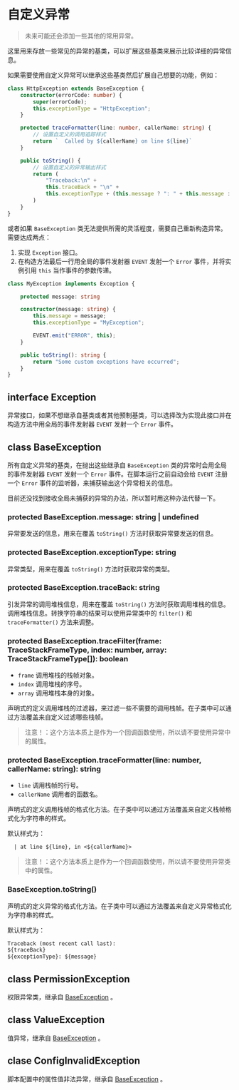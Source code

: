 # 自定义异常

> 未来可能还会添加一些其他的常用异常。

这里用来存放一些常见的异常的基类，可以扩展这些基类来展示比较详细的异常信息。

如果需要使用自定义异常可以继承这些基类然后扩展自己想要的功能，例如：

```TypeScript
class HttpException extends BaseException {
    constructor(errorCode: number) {
        super(errorCode);
        this.exceptionType = "HttpException";
    }

    protected traceFormatter(line: number, callerName: string) {
        // 设置自定义的调用追踪样式
        return `  Called by ${callerName} on line ${line}`
    }

    public toString() {
        // 设置自定义的异常输出样式
        return (
            "Traceback:\n" +
            this.traceBack + "\n" +
            this.exceptionType + (this.message ? ": " + this.message : "") + "\n"
        )
    }
}
```

或者如果 `BaseException` 类无法提供所需的灵活程度，需要自己重新构造异常。需要达成两点：

1. 实现 `Exception` 接口。
2. 在构造方法最后一行用全局的事件发射器 `EVENT` 发射一个 `Error` 事件，并将实例引用 `this` 当作事件的参数传递。

```typescript
class MyException implements Exception {

    protected message: string

    constructor(message: string) {
        this.message = message;
        this.exceptionType = "MyException";

        EVENT.emit("ERROR", this);
    }

    public toString(): string {
        return "Some custom exceptions have occurred";
    }
}
```

## interface Exception

异常接口，如果不想继承自基类或者其他预制基类，可以选择改为实现此接口并在构造方法中用全局的事件发射器 `EVENT` 发射一个 `Error` 事件。

## class BaseException

所有自定义异常的基类，在抛出这些继承自 `BaseException` 类的异常时会用全局的事件发射器 `EVENT` 发射一个 `Error` 事件。在脚本运行之前自动会给 `EVENT` 注册一个 `Error` 事件的监听器，来捕获输出这个异常相关的信息。

目前还没找到接收全局未捕获的异常的办法，所以暂时用这种办法代替一下。

### protected BaseException.message: string | undefined

异常要发送的信息，用来在覆盖 `toString()` 方法时获取异常要发送的信息。

### protected BaseException.exceptionType: string

异常类型，用来在覆盖 `toString()` 方法时获取异常的类型。

### protected BaseException.traceBack: string

引发异常的调用堆栈信息，用来在覆盖 `toString()` 方法时获取调用堆栈的信息。
调用堆栈信息。转换字符串的结果可以使用异常类中的 `filter()` 和 `traceFormatter()` 方法来调整。

### protected BaseException.traceFilter(frame: TraceStackFrameType, index: number, array: TraceStackFrameType[]): boolean

- `frame` 调用堆栈的栈帧对象。
- `index` 调用堆栈的序号。
- `array` 调用堆栈本身的对象。

声明式的定义调用堆栈的过滤器，来过滤一些不需要的调用栈帧。在子类中可以通过方法覆盖来自定义过滤哪些栈帧。

> 注意！：这个方法本质上是作为一个回调函数使用，所以请不要使用异常中的属性。

### protected BaseException.traceFormatter(line: number, callerName: string): string

- `line` 调用栈帧的行号。
- `callerName` 调用者的函数名。

声明式的定义调用栈帧的格式化方法。在子类中可以通过方法覆盖来自定义栈帧格式化为字符串的样式。

默认样式为：

```txt
  | at line ${line}, in <${callerName}>
```

> 注意！：这个方法本质上是作为一个回调函数使用，所以请不要使用异常类中的属性。

### BaseException.toString()

声明式的定义异常的格式化方法。在子类中可以通过方法覆盖来自定义异常格式化为字符串的样式。

默认样式为：

```txt
Traceback (most recent call last):
${traceBack}
${exceptionType}: ${message}
```

## class PermissionException

权限异常类，继承自 [BaseException](#class-baseexception) 。

## class ValueException

值异常，继承自 [BaseException](#class-baseexception) 。

## clase ConfigInvalidException

脚本配置中的属性值非法异常，继承自 [BaseException](#class-baseexception) 。
